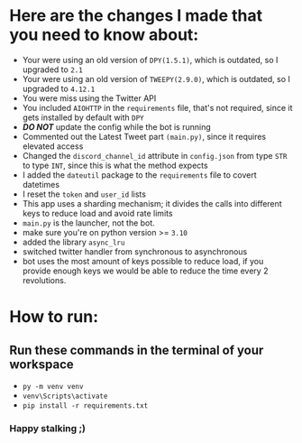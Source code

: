 # Here are the changes I made that you need to know about:
- Your were using an old version of `DPY(1.5.1)`, which is outdated, so I upgraded to `2.1`
- Your were using an old version of `TWEEPY(2.9.0)`, which is outdated, so I upgraded to `4.12.1`
- You were miss using the Twitter API
- You included `AIOHTTP` in the `requirements` file, that's not required, since it gets installed by default with `DPY`
- ***DO NOT*** update the config while the bot is running
- Commented out the Latest Tweet part `(main.py)`, since it requires elevated access
- Changed the `discord_channel_id` attribute in `config.json` from type `STR` to type `INT`, since this is what the method expects
- I added the `dateutil` package to the `requirements` file to covert datetimes
- I reset the `token` and `user_id` lists
- This app uses a sharding mechanism; it divides the calls into different keys to reduce load and avoid rate limits
- `main.py` is the launcher, not the bot.
- make sure you're on python version >= `3.10`
- added the library `async_lru`
- switched twitter handler from synchronous to asynchronous
- bot uses the most amount of keys possible to reduce load, if you provide enough keys we would be able to reduce the time every 2 revolutions.


# How to run:
## Run these commands in the terminal of your workspace
- `py -m venv venv`
- `venv\Scripts\activate`
- `pip install -r requirements.txt`

### Happy stalking ;)